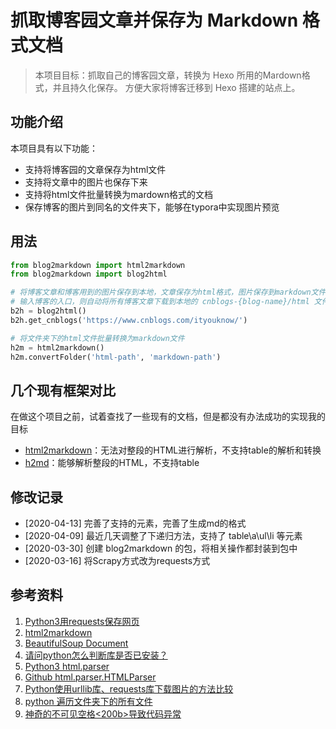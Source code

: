 # 抓取博客园文章并保存为 Markdown 格式文档

> 本项目目标：抓取自己的博客园文章，转换为 Hexo 所用的Mardown格式，并且持久化保存。 方便大家将博客迁移到 Hexo 搭建的站点上。

## 功能介绍
本项目具有以下功能：
* 支持将博客园的文章保存为html文件
* 支持将文章中的图片也保存下来
* 支持将html文件批量转换为mardown格式的文档
* 保存博客的图片到同名的文件夹下，能够在typora中实现图片预览

## 用法

```python
from blog2markdown import html2markdown
from blog2markdown import blog2html

# 将博客文章和博客用到的图片保存到本地，文章保存为html格式，图片保存到markdown文件夹下
# 输入博客的入口，则自动将所有博客文章下载到本地的 cnblogs-{blog-name}/html 文件夹下
b2h = blog2html()
b2h.get_cnblogs('https://www.cnblogs.com/ityouknow/')

# 将文件夹下的html文件批量转换为markdown文件
h2m = html2markdown()
h2m.convertFolder('html-path', 'markdown-path')
```

## 几个现有框架对比

在做这个项目之前，试着查找了一些现有的文档，但是都没有办法成功的实现我的目标

* [html2markdown](https://github.com/dlon/html2markdown)：无法对整段的HTML进行解析，不支持table的解析和转换
* [h2md](https://github.com/canovie/h2md)：能够解析整段的HTML，不支持table


## 修改记录
* [2020-04-13] 完善了支持的元素，完善了生成md的格式
* [2020-04-09] 最近几天调整了下递归方法，支持了 table\a\ul\li 等元素
* [2020-03-30] 创建 blog2markdown 的包，将相关操作都封装到包中
* [2020-03-16] 将Scrapy方式改为requests方式

## 参考资料
1. [Python3用requests保存网页](https://www.cnblogs.com/nancyzhu/p/8412950.html)
2. [html2markdown](https://github.com/kevinywb/html2markdown)
3. [BeautifulSoup Document](https://www.crummy.com/software/BeautifulSoup/bs4/doc.zh/#id20)
4. [请问python怎么判断库是否已安装？](https://www.zhihu.com/question/329900077/answer/738996774)
5. [Python3 html.parser](https://docs.python.org/3.7/library/html.parser.html?highlight=html.parser#module-html.parser)
6. [Github html.parser.HTMLParser](https://github.com/python/cpython/blob/3.7/Lib/html/parser.py)
7. [Python使用urllib库、requests库下载图片的方法比较](https://baijiahao.baidu.com/s?id=1630594345004620959&wfr=spider&for=pc)
8. [python 遍历文件夹下的所有文件](https://www.cnblogs.com/wt7018/p/11610286.html)
9. [神奇的不可见空格<200b>导致代码异常](https://www.cnblogs.com/ichochy/p/11592881.html)
